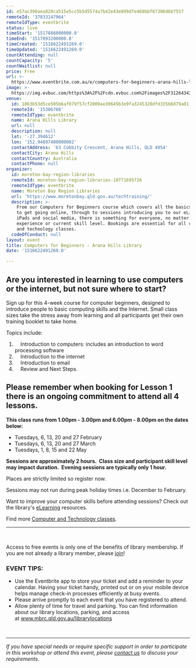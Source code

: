 ```yaml
---
id: e57ac390aea828ca515e5cc5b5d5574a7b42e43e099dfe460bbf67306d6b7557
remoteId: '37833147964'
remoteIdType: eventbrite
status: live
timeStart: '1517886000000.0'
timeEnd: '1517893200000.0'
timeCreated: '1516622491269.0'
timeUpdated: '1516622491269.0'
countAttending: null
countCapacity: '5'
countWaitlist: null
price: Free
url: >-
  https://www.eventbrite.com.au/e/computers-for-beginners-arana-hills-library-tickets-37833147964?aff=ebapi
image: >-
  https://img.evbuc.com/https%3A%2F%2Fcdn.evbuc.com%2Fimages%2F31264343%2F175653860817%2F1%2Foriginal.jpg?s=a60384cd10a4f75068673b88b194fc19
venue:
  id: 1863b53d5ce505b6af079f57cf2009ae30645b3e9fa3245328dfd335b6879a01
  remoteId: '15306708'
  remoteIdType: eventbrite
  name: Arana Hills Library
  url: null
  description: null
  lat: '-27.394612'
  lon: '152.94897400000002'
  contactAddress: '63 Cobbity Crescent, Arana Hills, QLD 4054'
  contactCity: Arana Hills
  contactCountry: Australia
  contactPhone: null
organizer:
  id: moreton-bay-region-libraries
  remoteId: moreton-bay-region-libraries-10771695726
  remoteIdType: eventbrite
  name: Moreton Bay Region Libraries
  url: 'https://www.moretonbay.qld.gov.au/techtraining/'
  description: >-
    From our Computers for Beginners course which covers all the basics you need
    to get going online, through to sessions introducing you to our eLibrary,
    iPads and social media, there is something for everyone, no matter your past
    experience or current skill level. Bookings are essential for all computer
    and technology classes.
  codeOfConduct: null
layout: event
title: Computers for Beginners - Arana Hills Library
date: '1516622491269.0'

---
```

<H2 CLASS="MsoNormal"><SPAN>Are you interested in learning to use computers or the internet, but not sure where to start?</SPAN></H2>
<P CLASS="MsoNormal"><SPAN>Sign up for this 4-week course for computer beginners, designed to introduce people to basic computing skills and the Internet. Small class sizes take the stress away from learning and all participants get their own training booklet to take home.</SPAN></P>
<P CLASS="MsoNormal"><SPAN>Topics include:</SPAN></P>
<OL>
<LI><SPAN><SPAN>    </SPAN></SPAN><SPAN>Introduction to computers: includes an introduction to word processing software</SPAN></LI>
<LI><SPAN></SPAN>    Introduction to the internet</LI>
<LI>    Introduction to email</LI>
<LI><SPAN><SPAN>    </SPAN></SPAN><SPAN>Review and Next Steps.</SPAN></LI>
</OL>
<H2 CLASS="MsoNormal"><SPAN>Please remember when booking for Lesson 1 there is an ongoing commitment to attend all 4 lessons.</SPAN></H2>
<P CLASS="MsoNormal"><STRONG>This class runs from 1.00pm - 3.00pm and 6.00pm - 8.00pm on the dates below:</STRONG></P>
<UL>
<LI>Tuesdays, 6, 13, 20 and 27 February</LI>
<LI>Tuesdays, 6, 13, 20 and 27 March</LI>
<LI>Tuesdays, 1, 8, 15 and 22 May</LI>
</UL>
<P CLASS="MsoNormal"><STRONG><SPAN>Sessions are approximately 2 hours.  Class size and participant skill level may impact duration.  Evening sessions are typically only 1 hour.</SPAN></STRONG></P>
<P CLASS="MsoNormal">Places are strictly limited so register now.</P>
<P CLASS="MsoNormal"><SPAN>Sessions may not run during peak holiday times i.e. December to February.</SPAN></P>
<P CLASS="MsoNormal"><SPAN>Want to improve your computer skills before attending sessions? Check out the library's <A HREF="https://www.moretonbay.qld.gov.au/libraries/eresources/learn/" TARGET="_blank" TITLE="Learn Online" REL="noreferrer noopener nofollow noopener noreferrer nofollow"><SPAN>eLearning</SPAN></A> resources.</SPAN></P>
<P CLASS="MsoNormal"><SPAN><SPAN>Find more </SPAN><SPAN></SPAN><A HREF="https://www.moretonbay.qld.gov.au/techtraining/" TARGET="_blank" REL="noreferrer noopener nofollow noopener noreferrer nofollow">Computer and Technology classes</A><SPAN>.</SPAN></SPAN></P>
<HR>
<P><BR></P>
<P>Access to free events is only one of the benefits of library membership. If you are not already a library member, please <A HREF="https://www.moretonbay.qld.gov.au/libraries/join" TARGET="_blank" REL="noreferrer noopener nofollow noopener noreferrer nofollow">join</A>!</P>
<H3>EVENT TIPS:</H3>
<UL>
<LI CLASS="MsoNormal">Use the Eventbrite app to store your ticket and add a reminder to your calendar. Having your ticket handy, printed out or on your mobile device helps manage check-in processes efficiently at busy events.</LI>
<LI CLASS="MsoNormal">Please arrive promptly to each event that you have registered to attend.</LI>
<LI CLASS="MsoNormal">Allow plenty of time for travel and parking. You can find information about our library locations, parking, and access at <A HREF="http://www.moretonbay.qld.gov.au/librarylocations" TARGET="_blank" REL="noreferrer noopener nofollow noopener noreferrer nofollow">www.mbrc.qld.gov.au/librarylocations</A></LI>
</UL>
<P CLASS="MsoNormal"> </P>
<DIV CLASS="MsoNormal"><HR></DIV>
<P><I>If you have special needs or require specific support in order to participate in this workshop or attend this event, please </I><A HREF="https://www.moretonbay.qld.gov.au/libraries/contact/" TARGET="_blank" REL="noreferrer noopener nofollow noopener noreferrer nofollow"><I>contact us</I></A><I> to discuss your requirements.</I></P>
